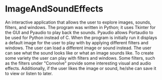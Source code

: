 ImageAndSoundEffects
====================

An interactive application that allows the user to explore images, sounds, filters, and windows. The program was written in Python; it uses Tkinter for the GUI and Pyaudio to play back the sounds. Pyaudio allows Portaudio to be used for Python instead of C. When the program is initially run it displays a default image for the user to play with by applying different filters and windows. The user can load a different image or sound instead. The user can see what the sound looks like or what an image sounds like. To create some variety the user can play with filters and windows. Some filters, such as the filters under "Convolve" provide some interesting visual and audio effects. Additionally, if the user likes the image or sound, he/she can save it to view or listen to later.
